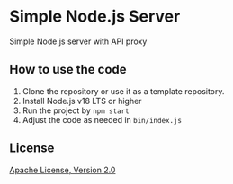 # Simple Node.js Server

Simple Node.js server with API proxy

## How to use the code

1. Clone the repository or use it as a template repository.
2. Install Node.js v18 LTS or higher
3. Run the project by `npm start`
4. Adjust the code as needed in `bin/index.js`

## License

[Apache License, Version 2.0](LICENSE)
